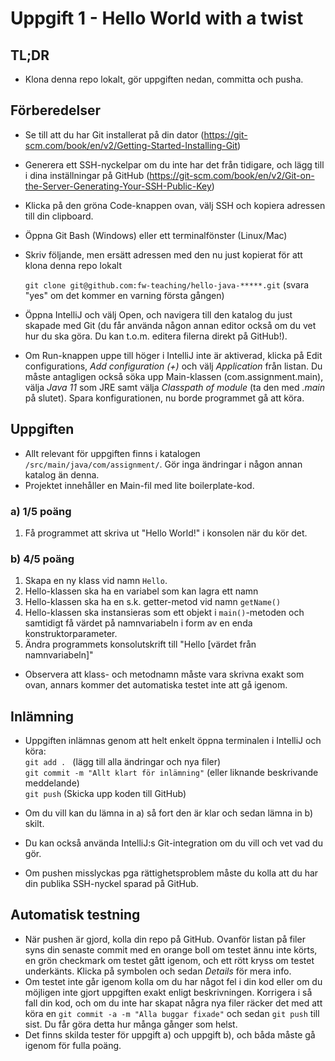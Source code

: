 # Uppgift 1 - Hello World with a twist

## TL;DR
- Klona denna repo lokalt, gör uppgiften nedan, committa och pusha.

## Förberedelser

- Se till att du har Git installerat på din dator (https://git-scm.com/book/en/v2/Getting-Started-Installing-Git)
- Generera ett SSH-nyckelpar om du inte har det från tidigare, och lägg till i dina inställningar på GitHub (https://git-scm.com/book/en/v2/Git-on-the-Server-Generating-Your-SSH-Public-Key)
- Klicka på den gröna Code-knappen ovan, välj SSH och kopiera adressen till din clipboard.
- Öppna Git Bash (Windows) eller ett terminalfönster (Linux/Mac)
- Skriv följande, men ersätt adressen med den nu just kopierat för att klona denna repo lokalt

  `git clone git@github.com:fw-teaching/hello-java-*****.git` (svara "yes" om det kommer en varning första gången)

- Öppna IntelliJ och välj Open, och navigera till den katalog du just skapade med Git (du får använda någon annan editor också om du vet hur du ska göra. Du kan t.o.m. editera filerna direkt på GitHub!). 
- Om Run-knappen uppe till höger i IntelliJ inte är aktiverad, klicka på Edit configurations, _Add configuration (+)_ och välj _Application_ från listan. 
  Du måste antagligen också söka upp Main-klassen (com.assignment.main), välja _Java 11_ som JRE samt välja _Classpath of module_ (ta den med _.main_ på slutet). 
  Spara konfigurationen, nu borde programmet gå att köra.

## Uppgiften

- Allt relevant för uppgiften finns i katalogen `/src/main/java/com/assignment/`. Gör inga ändringar i någon annan katalog än denna.
- Projektet innehåller en Main-fil med lite boilerplate-kod.

### a) 1/5 poäng
1. Få programmet att skriva ut "Hello World!" i konsolen när du kör det. 

### b) 4/5 poäng
1. Skapa en ny klass vid namn `Hello`.
2. Hello-klassen ska ha en variabel som kan lagra ett namn
3. Hello-klassen ska ha en s.k. getter-metod vid namn `getName()`
4. Hello-klassen ska instansieras som ett objekt i `main()`-metoden och samtidigt få värdet på namnvariabeln i form av en enda konstruktorparameter.
5. Ändra programmets konsolutskrift till "Hello [värdet från namnvariabeln]"

- Observera att klass- och metodnamn måste vara skrivna exakt som ovan, annars kommer det automatiska testet inte att gå igenom.

## Inlämning

- Uppgiften inlämnas genom att helt enkelt öppna terminalen i IntelliJ och köra:  
  `git add . ` (lägg till alla ändringar och nya filer)  
  `git commit -m "Allt klart för inlämning"` (eller liknande beskrivande meddelande)  
  `git push` (Skicka upp koden till GitHub)  
  
- Om du vill kan du lämna in a) så fort den är klar och sedan lämna in b) skilt.
- Du kan också använda IntelliJ:s Git-integration om du vill och vet vad du gör.
- Om pushen misslyckas pga rättighetsproblem måste du kolla att du har din publika SSH-nyckel sparad på GitHub.

## Automatisk testning

- När pushen är gjord, kolla din repo på GitHub. Ovanför listan på filer syns din senaste commit med en orange boll om testet ännu inte körts, en grön checkmark om testet gått igenom, och ett rött kryss om testet underkänts. Klicka på symbolen och sedan _Details_ för mera info.   
- Om testet inte går igenom kolla om du har något fel i din kod eller om du möjligen inte gjort uppgiften exakt enligt beskrivningen. Korrigera i så fall din kod, och om du inte har skapat några nya filer räcker det med att köra en `git commit -a -m "Alla buggar fixade"` och sedan `git push` till sist. Du får göra detta hur många gånger som helst.
- Det finns skilda tester för uppgift a) och uppgift b), och båda måste gå igenom för fulla poäng.


